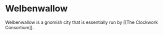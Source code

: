 # Welbenwallow
Welbenwallow is a gnomish city that is essentially run by [[The Clockwork Consortium]].